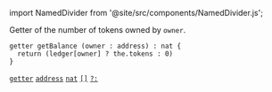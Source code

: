 import NamedDivider from '@site/src/components/NamedDivider.js';

Getter of the number of tokens owned by `owner`.

<NamedDivider title="Code" width="1.5"/>

```archetype
getter getBalance (owner : address) : nat {
  return (ledger[owner] ? the.tokens : 0)
}
```

[`getter`](/docs/reference/declarations/entrypoint#getter) [`address`](/docs/reference/types#address) [`nat`](/docs/reference/types#nat) [`[]`](/docs/reference/expressions/asset#ak--asset_keya) [`?:`](/docs/reference/expressions/controls#a--b--c)

